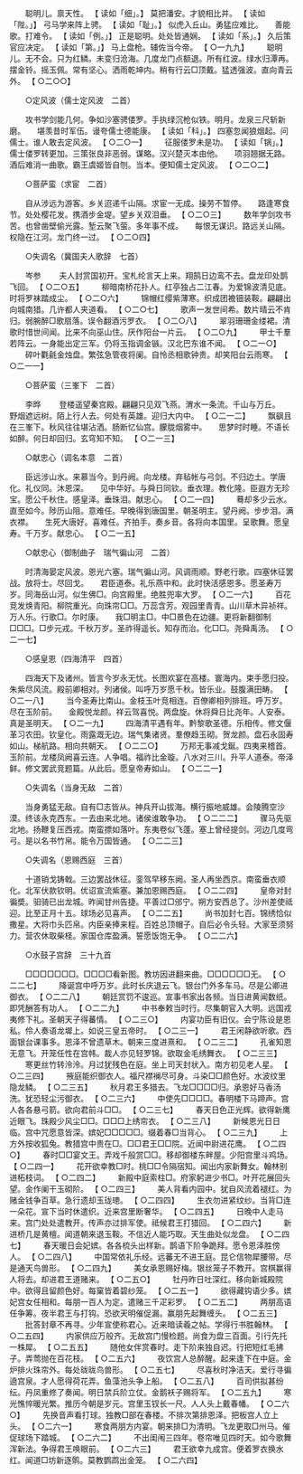 <!-- { "loadSidebar": true } -->
　　聪明儿。禀天性。 【 读如「细」。】 莫把潘安。才貌相比并。 【 读如「陛。」】 弓马学来阵上骋。 【 读如「耻」。】 似虎入丘山。勇猛应难比。　　善能歌。打难令。 【 读如「例。」】 正是聪明。处处皆通娴。 【 读如「系」。】 久后策官应决定。 【 读如「第。」】 马上盘枪。辅佐当今帝。 【 ○一九九】 
　　聪明儿。无不会。只为红鳞。未变归沧海。几度龙门点额退。所有红波。绿水归潭再。　　摆金铃。摇玉佩。常有坚心。洒雨乾坤内。稍有行云□顶戴。猛透强波。直向青云外。 【 ○二○○】 

　　○定风波（儒士定风波　二首） 

　　攻书学剑能几何。争如沙塞骋偻罗。手执绿沉枪似铁。明月。龙泉三尺斩新磨。　　堪羡昔时军伍。谩夸儒士德能康。 【 读如「科」。】 四塞忽闻狼烟起。问儒士。谁人敢去定风波。 【 ○二○一】 
　　征服偻罗未是功。 【 读如「锅」。】 儒士偻罗转更加。三策张良非恶弱。谋略。汉兴楚灭本由他。　　项羽翘据无路。酒后难消一曲歌。霸王虞姬皆自刎。当本。便知儒士定风波。 【 ○二○二】 

　　○菩萨蛮（求宦　二首） 

　　自从涉远为游客。乡关迢递千山隔。求宦一无成。操劳不暂停。　　路逢寒食节。处处樱花发。携酒步金堤。望乡关双泪垂。 【 ○二○三】 
　　数年学剑攻书苦。也曾凿壁偷光露。堑云聚飞萤。多年事不成。　　每恨无谋识。路远关山隔。权隐在江河。龙门终一过。 【 ○二○四】 

　　○失调名（冀国夫人歌辞　七首） 

　　岑参 
　　夫人封赏国初开。宝札纶言天上来。翔鹄日边鸾不去。盘龙印处鹊飞回。 【 ○二○五】 
　　柳暗南桥花扑人。红亭独占二江春。为爱锦波清见底。时将罗袜踏成尘。 【 ○二○六】 
　　锦帽红缨紫薄寒。织成团襜钿装鞍。翩翩出向城南猎。几许都人夹道看。 【 ○二○七】 
　　歌声一发世间希。数片晴云不肯归。弱腕醉□歌扇落。误令翻酒污罗衣。 【 ○二○八】 
　　翠羽珊珊金缕裙。清歌时惜世间闻。比来不向巫山住。厌作阳台一片云。 【 ○二○九】 
　　甲士千羣若阵云。一身能出定三军。仍将玉指调金镞。汉北巴东谁不闻。 【 ○二一○】 
　　碎叶氍毹金烛盘。繁弦急管夜将阑。自怜丞相歌钟贵。却笑阳台云雨寒。 【 ○二一一】 

　　○菩萨蛮（三峯下　二首） 

　　李晔 
　　登楼遥望秦宫殿。翩翩只见双飞燕。渭水一条流。千山与万丘。　　野烟遮远树。陌上行人去。何处有英雄。迎归大内中。 【 ○二一二】 
　　飘飖且在三峯下。秋风往往堪沾洒。肠断忆仙宫。朦胧烟雾中。　　思梦时时睡。不语长如醉。何日却回归。玄穹知不知。 【 ○二一三】 

　　○献忠心（调名本意　二首） 

　　臣远涉山水。来慕当今。到丹阙。向龙楼。弃毡帐与弓剑。不归边土。学唐化。礼仪同。沐恩深。　　见中华好。与舜日同钦。垂衣理。教化隆。臣遐方无珍宝。愿公千秋住。感皇泽。垂珠泪。献忠心。 【 ○二一四】 
　　蓦却多少云水。直至如今。陟历山阻。意难任。早晚得到唐国里。朝圣明主。望丹阙。步步泪。满衣襟。　　生死大唐好。喜难任。齐拍手。奏乡音。各将向本国里。呈歌舞。愿皇寿。千万岁。献忠心。 【 ○二一五】 

　　○献忠心（御制曲子　瑞气徧山河　二首） 

　　时清海晏定风波。恩光六塞。瑞气徧山河。风调雨顺。野老行歌。四塞休征罢战。放将士。尽回戈。　　君臣道泰。礼乐燕中和。此时快活感恩多。愿圣寿万岁。同海岳山河。似生佛□。向宫殿里。绝胜兜率大罗。 【 ○二一六】 
　　百花竞发焕青阳。柳院重光。向珠帘□□。万蕊含芳。观园里青青。山川草木异祯祥。万人乐。行歌□。尔时康。　　我□明主□。中□景色在边疆。更将新翻御制□□□。□步元戎。千秋万岁。圣祚得遥长。知存而治。化□□。尧舜禹汤。 【 ○二一七】 

　　○感皇恩（四海清平　四首） 

　　四海天下及诸州。皆言今岁永无忧。长图欢宴在高楼。寰海内。束手愿归投。　　朱紫尽风流。殿前卿相对。列诸侯。叫呼万岁愿千秋。皆乐业。鼓腹满田畴。 【 ○二一八】 
　　当今圣寿比南山。金枝玉叶竞相连。百僚卿相列排班。呼万岁。尽在玉阶前。　　金殿悦龙颜。祥云驾喜悦。两盘旋。休将舜日比尧年。人安泰。真是圣明天。 【 ○二一九】 
　　四海清平遇有年。黔黎歌圣德。乐相传。修文偃革习农田。钦皇化。雨露溉无边。瑞气集诸贤。羣僚趋玉砌。贺龙颜。盘石永固寿如山。梯航路。相向共朝天。 【 ○二二○】 
　　万邦无事减戈鋋。四夷来稽首。玉阶前。龙楼凤阙喜云连。人争唱。福祚比金璇。八水对三川。升平人道泰。帝泽鲜。修文罢武竞题篇。从此后。愿皇帝寿如山。 【 ○二二一】 

　　○失调名（当身无敌　二首） 

　　当身勇猛无敌。自有□志皆从。神兵开山拔海。横行振地威雄。会陵腾空沙漠。终该永克西东。一去由来北地。诸侯谁敢争功。 【 ○二二二】 
　　骤马先驱北地。扬鞭复压西戎。南蛮摽如落叶。东夷卷似飞蓬。塞上曾经提剑。河边几度弯弓。是以名书竹帛。能令万国皆通。 【 ○二二三】 

　　○失调名（恩赐西庭　三首） 

　　十道销戈铸戟。三边罢战休征。銮驾早移东阙。圣人再坐西京。南蛮垂衣顺化。北军伏款钦明。优诏宣流紫塞。兼加恩赐西庭。 【 ○二二四】 
　　皇帝对封徧奬。驲骑已出龙城。昨闻甘州告捷。平善过□邠宁。朔方安西总了。沙州差使祗迎。比至正月十五。球场必见喜声。 【 ○二二五】 
　　尚书加封七百。锦绣恰似撒星。大将巾头匹帛。内臣亲捧来程。百姓总顶帽子。自后必令头轻。大家至须努力。营农休取柴柽。家国仓库盈满。誓愿饭饱无争。 【 ○二二六】 

　　○水鼓子宫辞　三十九首 

　　□□□□□□□。□□□□看新图。教坊因进翻来曲。□□□□□□无。 【 ○二二七】 
　　降诞宫中呼万岁。此时长庆退云飞。银台门外多车马。尽是公卿进御衣。 【 ○二二八】 
　　朝廷赏罚不逡巡。宣事书家出各频。当日进黄闻数纸。即凭酬答有功人。 【 ○二二九】 
　　中书奉敕当时行。尽集朝官入大明。远国戎夷修下礼。圣朝天子得蕃情。 【 ○二三○】 
　　内宴功臣有旧仪。会宁陈设是恩私。伶人奏语龙墀上。如说三皇五帝时。 【 ○二三一】 
　　君王闲静欲听歌。西面银台课事多。恩泽不曾遗草木。朝来三度进熹和。 【 ○二三二】 
　　孔雀知恩无意飞。开笼任性在宫帏。裁人亦见轻罗锦。欲取金毛绣舞衣。 【 ○二三三】 
　　寒更丝竹转泠泠。月过犹残色在庭。坐上司天封状入。南方初见老人星。 【 ○二三四】 
　　掖庭能织御衣人。福尺襟襕尽可身。斗染□□颜色好。水波纹里隐龙鳞。 【 ○二三五】 
　　秋月君王多猎去。飞龙□□□□归。承恩好马香汤洗。犹恐轻尘污御衣。 【 ○二三六】 
　　中使先□□□□。春明楼下马蹄声。宫人各各悬弓箭。欲向君前斗□□。 【 ○二三七】 
　　春天日色正光辉。欲得新鹰近眼飞。珠殿少风尘□□。□□□上绣帘衣。 【 ○二三八】 
　　新候恩光日日临。宫中咒愿意皆深。嫔妃□□□□□。缀着春□当背心。 【 ○二三九】 
　　上方外按收狐兔。教猎宫中贵在□。□□君王□□院。近闻中尉进花鹰。 【 ○二四○】 
　　春时□□宴文王。弄戏千般赏□□。移却御楼东畔屋。少阳宫里斗鸡场。 【 ○二四一】 
　　花开欲幸教□时。桃□□令隔宿知。闻出内家新舞女。翰林别进柘枝词。 【 ○二四二】 
　　新殿中庭索柱□。府家躬进少书□。叶开花展回头望。金作阑干玉砌阶。 【 ○二四三】 
　　美人背看内园中。犹自风流着褪红。为赌金钱争百草。急行遗却玉珑璁。 【 ○二四四】 
　　生衣勿进紧纹纱。当背□连一朵花。宣下当时休遣织。近来宫里断奢华。 【 ○二四五】 
　　日晚中人走马来。宫门处处遣教开。传声亦过排军使。祗候君王打猎回。 【 ○二四六】 
　　新进桥几是黄檀。闻道朝来退玉鞍。不信近人能巧取。天生曲处似龙盘。 【 ○二四七】 
　　春天暖日会妃嫔。各各梳头出样新。鹊语下阶争跪拜。愿令恩泽胜傍人。 【 ○二四八】 
　　中国常依礼乐经。远蕃无不进王庭。昆仑信物犀腰带。尽是通天鸟兽形。 【 ○二四九】 
　　美女承恩赐好梅。银丝笼子不教开。宫棋赢得人将去。却进君王道赌来。 【 ○二五○】 
　　牡丹昨日吐深红。移向新城殿院中。欲得且留颜色好。每窠皆着碧纱笼。 【 ○二五一】 
　　欲得藏钩语少多。嫔妃宫女任相和。每朋一百人为定。遣赌三千疋彩罗。 【 ○二五二】 
　　两朋高语任争筹。夜半君王与打钩。恐欲天明催促漏。赢朋先起舞缠头。 【 ○二五三】 
　　批答封章不再寻。少年宣使称君心。近来暗读羲之帖。学得行书胜翰林。 【 ○二五四】 
　　内家供应万般齐。无故宫门慢检题。尚食为盘三百面。引行先托一株犀。 【 ○二五五】 
　　随他女伴赏春时。走下阶来独自迟。行把短红毛拂子。弄莺抛在百花枝。 【 ○二五六】 
　　夜饮宫人总醉醒。起来逢下在中庭。金炉排火珠帘外。每处昽昽鸟兽形。 【 ○二五七】 
　　尽喜秋时净洁天。爱行寻徧遶宫泉。才人愿得荷花弄。鱼藻池头争上船。 【 ○二五八】 
　　百司供拟甚纷纭。丹凤重修了奏闻。明日禁兵阶立仗。金鹅袄子赐将军。 【 ○二五九】 
　　寒光憔悴暖光繁。推历今朝是岁元。宫里玉钗长一尺。人人头上戴春幡。 【 ○二六○】 
　　先换音声看打球。独教□部在春楼。不排次第排恩泽。把板宫人立上头。 【 ○二六一】 
　　寒食两朋方内宴。朝来排□为清明。飞龙更取□州马。催促球场下踏城。 【 ○二六二】 
　　不出闺闱三四年。卷帘唯见四时天。如今歌舞浑新法。争得君王唤眼前。 【 ○二六三】 
　　君王欲幸九成宫。便着罗衣换水红。闻道□坊新逐鹘。莫教鹦鹉出金笼。 【 ○二六四】 
